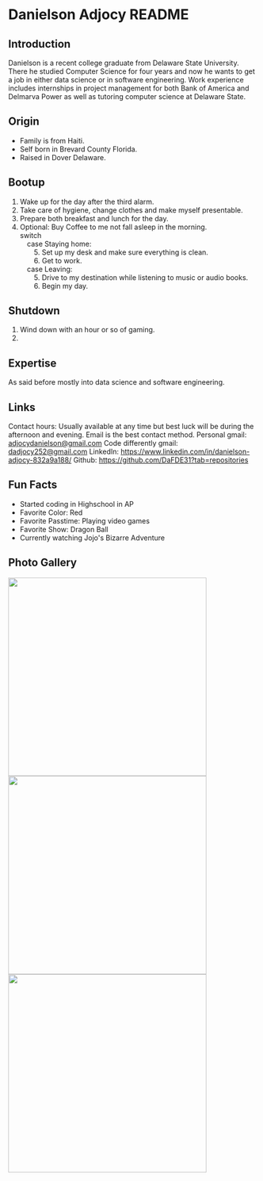 # Danielson Adjocy README

## Introduction

Danielson is a recent college graduate from Delaware State University. There he studied Computer Science for four years and now he wants to get a job in either data science or in software engineering. Work experience includes internships in project management for both Bank of America and Delmarva Power as well as tutoring computer science at Delaware State. 
## Origin
* Family is from Haiti.
* Self born in Brevard County Florida.
* Raised in Dover Delaware.

## Bootup
1. Wake up for the day after the third alarm.
2. Take care of hygiene, change clothes and make myself presentable.
3. Prepare both breakfast and lunch for the day.
4. Optional: Buy Coffee to me not fall asleep in the morning.
<br>switch
    <br>&emsp;case Staying home:
        <br>&emsp;&emsp;5. Set up my desk and make sure everything is clean.
        <br>&emsp;&emsp;6. Get to work.
    <br>&emsp;case Leaving:
        <br>&emsp;&emsp;5. Drive to my destination while listening to music or audio books.
        <br>&emsp;&emsp;6. Begin my day.

## Shutdown
1. Wind down with an hour or so of gaming.
2. 

## Expertise
As said before mostly into data science and software engineering. 
## Links
Contact hours: Usually available at any time but best luck will be during the afternoon and evening. Email is the best contact method.
Personal gmail: adjocydanielson@gmail.com
Code differently gmail: dadjocy252@gmail.com
LinkedIn: https://www.linkedin.com/in/danielson-adjocy-832a9a188/
Github: https://github.com/DaFDE31?tab=repositories

## Fun Facts

* Started coding in Highschool in AP
* Favorite Color: Red
* Favorite Passtime: Playing video games 
* Favorite Show: Dragon Ball
* Currently watching Jojo's Bizarre Adventure

## Photo Gallery

<a href="https://twitter.com/anthonydmays/status/1665044329528975363"><img src="images/anthony-d-mays-spike-lee.jpeg" height=400 /></a>
<a href="https://www.linkedin.com/posts/anthonydmays_practicelikeachampion-techinterview-straightouttacompton-activity-6922630732154642432-Yrwr?utm_source=share&utm_medium=member_desktop"><img src="images/serena-williams.png" height=400 /></a>
<a href="https://www.linkedin.com/posts/anthonydmays_blacklinkedin-inspiration-tech-activity-6934921947973656576-M-um?utm_source=share&utm_medium=member_desktop"><img src="images/times-square.gif" height=400 /></a>

[buzzfeed-link]: https://amays.me/buzzfeed
[kiefer-link]: https://music.youtube.com/channel/UCK4EdR3o8NrJBhUjy7SXURw?si=a2w82sB5EGXsWAGP
[glimlip-link]: https://music.youtube.com/channel/UCdPgDItWooZYAcmdZ33_jEg
[tom-misch-link]: https://music.youtube.com/channel/UCCCWJwLEvpPAs4r_nJiKe2Q?si=HQFlPrkXSSW3BFlq
[ashley-henry-link]: https://music.youtube.com/channel/UC3HGI713bSPDc6nSaaGHrkg?si=xyIPDiMXApKWxUS7